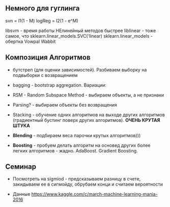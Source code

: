 ## Немного для гуглинга
svn = l1(1 - M)
logReg = l2(1 - e^M)

libsvm - время работы НЕлинейный методов быстрее
liblinear - тоже самое, что  sklearn.linear_models.SVC(‘linear)
sklearn.linear_models - обертка
Vowpal Wabbit

## Композиция Алгоритмов

* бутстреп (для оценки зависимостей). Разбиваем выборку на подвыборки с возвращением

* bagging - bootstrap aggregation. Вариации:

* RSM - Random Subspace Method - выбираем объекты, а не признаки

* Parsing? - выбираем объекты без возвращения

* Stacking - обучение одних алгоритмов на выходе других алгоритмов (градиентный бустинг поверх других алгоритмов). **ОЧЕНЬ КРУТАЯ ШТУКА**

* **Blending** - подбираем веса парочки крутых алгоритмов)))

* **Boosting**  - пробуем делать алгоритм на основед других более легких алгоритмов - жадно. AdaBoost. Gradient Boosting.


## Семинар

* Посмотреть на sigmiod - предсказываем разницу в счете, закидываем ее в сигмойду, обрубаем конци и считаем вероятности

* Данные https://www.kaggle.com/c/march-machine-learning-mania-2016
